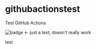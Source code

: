 # githubactionstest
Test GitHub Actions

![badge](https://action-badges.now.sh/StefanScherer/githubactionstest)  <- just a test, doesn't really work 


test

